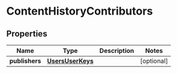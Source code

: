 # ContentHistoryContributors

## Properties
Name | Type | Description | Notes
------------ | ------------- | ------------- | -------------
**publishers** | [**UsersUserKeys**](UsersUserKeys.md) |  |  [optional]
